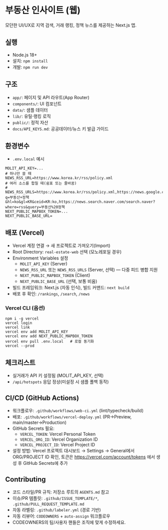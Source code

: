 # 부동산 인사이트 (웹)

모던한 UI/UX로 지역 검색, 거래 랭킹, 정책 뉴스를 제공하는 Next.js 앱.

## 실행
- Node.js 18+
- 설치: `npm install`
- 개발: `npm run dev`

## 구조
- `app/`: 페이지 및 API 라우트(App Router)
- `components/`: UI 컴포넌트
- `data/`: 샘플 데이터
- `lib/`: 유틸·랭킹 로직
- `public/`: 정적 자산
- `docs/API_KEYS.md`: 공공데이터/뉴스 키 발급 가이드

## 환경변수
- `.env.local` 예시
```
MOLIT_API_KEY=...
# 하나만 쓸 때
NEWS_RSS_URL=https://www.korea.kr/rss/policy.xml
# 여러 소스를 합칠 때(쉼표 또는 줄바꿈)
# NEWS_RSS_URLS=https://www.korea.kr/rss/policy.xml,https://news.google.com/rss/search?q=부동산+정책&hl=ko&gl=KR&ceid=KR:ko,https://news.search.naver.com/search.naver?where=rss&query=부동산%20정책
NEXT_PUBLIC_MAPBOX_TOKEN=...
NEXT_PUBLIC_BASE_URL=
```

## 배포 (Vercel)
- Vercel 계정 연결 → 새 프로젝트로 가져오기(Import)
- Root Directory: `real-estate-web` 선택 (모노레포일 경우)
- Environment Variables 설정
  - `MOLIT_API_KEY` (Server)
  - `NEWS_RSS_URL` 또는 `NEWS_RSS_URLS` (Server, 선택) — 다중 피드 병합 지원
  - `NEXT_PUBLIC_MAPBOX_TOKEN` (Client)
  - `NEXT_PUBLIC_BASE_URL` (선택, 보통 비움)
- 빌드 프레임워크: Next.js (자동 인식), 빌드 커맨드: `next build`
- 배포 후 확인: `/rankings`, `/search`, `/news`

### Vercel CLI (옵션)
```
npm i -g vercel
vercel login
vercel link
vercel env add MOLIT_API_KEY
vercel env add NEXT_PUBLIC_MAPBOX_TOKEN
vercel env pull .env.local   # 로컬 동기화
vercel --prod
```

## 체크리스트
- 실거래가 API 키 설정됨 (MOLIT_API_KEY, 선택)
- `/api/hotspots` 응답 정상(미설정 시 샘플 폴백 동작)

## CI/CD (GitHub Actions)
- 워크플로우: `.github/workflows/web-ci.yml` (lint/typecheck/build)
- 배포: `.github/workflows/vercel-deploy.yml` (PR→Preview, main/master→Production)
- GitHub Secrets 필요:
  - `VERCEL_TOKEN`: Vercel Personal Token
  - `VERCEL_ORG_ID`: Vercel Organization ID
  - `VERCEL_PROJECT_ID`: Vercel Project ID
- 설정 방법: Vercel 프로젝트 대시보드 → Settings → General에서 ORG/PROJECT ID 확인, 토큰은 https://vercel.com/account/tokens 에서 생성 후 GitHub Secrets에 추가

## Contributing
- 코드 스타일/PR 규칙: 저장소 루트의 `AGENTS.md` 참고
- 이슈/PR 템플릿: `.github/ISSUE_TEMPLATE/*`, `.github/PULL_REQUEST_TEMPLATE.md`
- 자동 라벨링: `.github/labeler.yml` (경로 기반)
- 자동 리뷰어: `CODEOWNERS` + `auto-assign` 워크플로우
- CODEOWNERS의 팀/사용자 핸들은 조직에 맞게 수정하세요.
